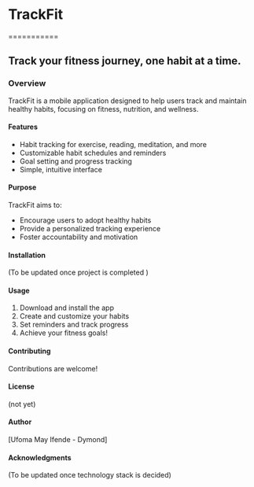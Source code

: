 # TrackFit
===========

## Track your fitness journey, one habit at a time.

### Overview
TrackFit is a mobile application designed to help users track and maintain healthy habits, focusing on fitness, nutrition, and wellness.

#### Features
* Habit tracking for exercise, reading, meditation, and more
* Customizable habit schedules and reminders
* Goal setting and progress tracking
* Simple, intuitive interface

#### Purpose
TrackFit aims to:
* Encourage users to adopt healthy habits
* Provide a personalized tracking experience
* Foster accountability and motivation

#### Installation
(To be updated once project is completed )

#### Usage
1. Download and install the app
2. Create and customize your habits
3. Set reminders and track progress
4. Achieve your fitness goals!

#### Contributing
Contributions are welcome!

#### License
(not yet)

#### Author
[Ufoma May Ifende - Dymond]

#### Acknowledgments
(To be updated once technology stack is decided)
